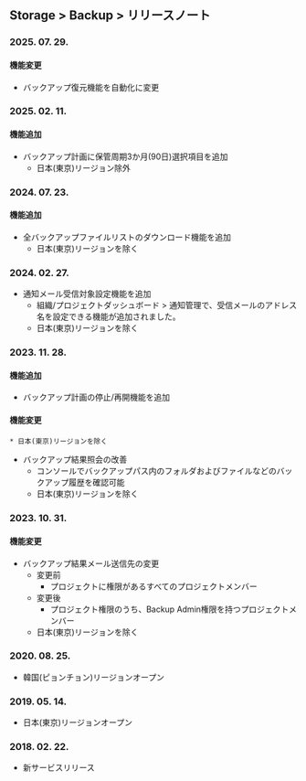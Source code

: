 ## Storage > Backup > リリースノート

### 2025. 07. 29.
#### 機能変更
* バックアップ復元機能を自動化に変更

### 2025. 02. 11.
#### 機能追加
* バックアップ計画に保管周期3か月(90日)選択項目を追加
    * 日本(東京)リージョン除外

### 2024. 07. 23.
#### 機能追加
* 全バックアップファイルリストのダウンロード機能を追加
    * 日本(東京)リージョンを除く

### 2024. 02. 27.
* 通知メール受信対象設定機能を追加
    * 組織/プロジェクトダッシュボード > 通知管理で、受信メールのアドレス名を設定できる機能が追加されました。
    * 日本(東京)リージョンを除く

### 2023. 11. 28.
#### 機能追加
* バックアップ計画の停止/再開機能を追加
#### 機能変更
    * 日本(東京)リージョンを除く
* バックアップ結果照会の改善
    * コンソールでバックアップパス内のフォルダおよびファイルなどのバックアップ履歴を確認可能
    * 日本(東京)リージョンを除く

### 2023. 10. 31.
#### 機能変更
* バックアップ結果メール送信先の変更
    * 変更前
        * プロジェクトに権限があるすべてのプロジェクトメンバー
    * 変更後
        * プロジェクト権限のうち、Backup Admin権限を持つプロジェクトメンバー
    * 日本(東京)リージョンを除く

### 2020. 08. 25.
* 韓国(ピョンチョン)リージョンオープン

### 2019. 05. 14.
* 日本(東京)リージョンオープン

### 2018. 02. 22.
* 新サービスリリース
